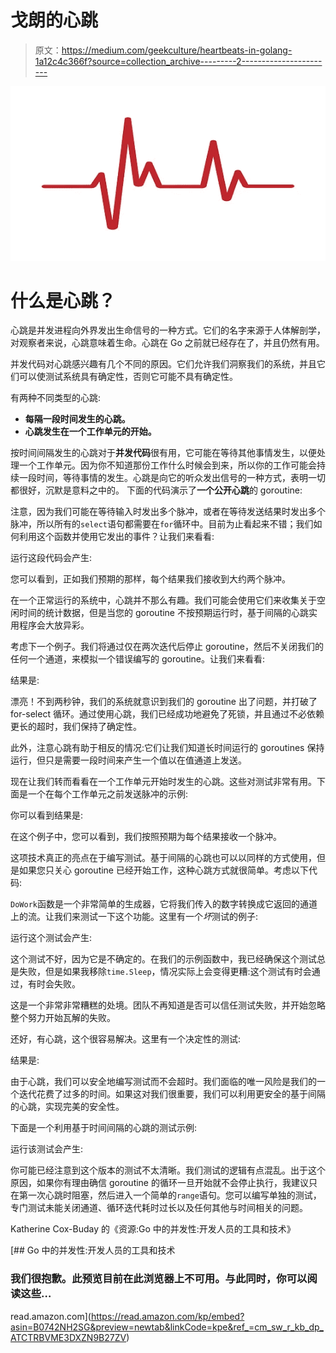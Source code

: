 # 戈朗的心跳

> 原文：<https://medium.com/geekculture/heartbeats-in-golang-1a12c4c366f?source=collection_archive---------2----------------------->

![](img/f49709c4df899cba97e4c7c476ff7af5.png)

# 什么是心跳？

心跳是并发进程向外界发出生命信号的一种方式。它们的名字来源于人体解剖学，对观察者来说，心跳意味着生命。心跳在 Go 之前就已经存在了，并且仍然有用。

并发代码对心跳感兴趣有几个不同的原因。它们允许我们洞察我们的系统，并且它们可以使测试系统具有确定性，否则它可能不具有确定性。

有两种不同类型的心跳:

*   **每隔一段时间发生的心跳。**
*   **心跳发生在一个工作单元的开始。**

按时间间隔发生的心跳对于**并发代码**很有用，它可能在等待其他事情发生，以便处理一个工作单元。因为你不知道那份工作什么时候会到来，所以你的工作可能会持续一段时间，等待事情的发生。心跳是向它的听众发出信号的一种方式，表明一切都很好，沉默是意料之中的。
下面的代码演示了**一个公开心跳**的 goroutine:

注意，因为我们可能在等待输入时发出多个脉冲，或者在等待发送结果时发出多个脉冲，所以所有的`select`语句都需要在`for`循环中。目前为止看起来不错；我们如何利用这个函数并使用它发出的事件？让我们来看看:

运行这段代码会产生:

您可以看到，正如我们预期的那样，每个结果我们接收到大约两个脉冲。

在一个正常运行的系统中，心跳并不那么有趣。我们可能会使用它们来收集关于空闲时间的统计数据，但是当您的 goroutine 不按预期运行时，基于间隔的心跳实用程序会大放异彩。

考虑下一个例子。我们将通过仅在两次迭代后停止 goroutine，然后不关闭我们的任何一个通道，来模拟一个错误编写的 goroutine。让我们来看看:

结果是:

漂亮！不到两秒钟，我们的系统就意识到我们的 goroutine 出了问题，并打破了 for-select 循环。通过使用心跳，我们已经成功地避免了死锁，并且通过不必依赖更长的超时，我们保持了确定性。

此外，注意心跳有助于相反的情况:它们让我们知道长时间运行的 goroutines 保持运行，但只是需要一段时间来产生一个值以在值通道上发送。

现在让我们转而看看在一个工作单元开始时发生的心跳。这些对测试非常有用。下面是一个在每个工作单元之前发送脉冲的示例:

你可以看到结果是:

在这个例子中，您可以看到，我们按照预期为每个结果接收一个脉冲。

这项技术真正的亮点在于编写测试。基于间隔的心跳也可以以同样的方式使用，但是如果您只关心 goroutine 已经开始工作，这种心跳方式就很简单。考虑以下代码:

`DoWork`函数是一个非常简单的生成器，它将我们传入的数字转换成它返回的通道上的流。让我们来测试一下这个功能。这里有一个*坏*测试的例子:

运行这个测试会产生:

这个测试不好，因为它是不确定的。在我们的示例函数中，我已经确保这个测试总是失败，但是如果我移除`time.Sleep`，情况实际上会变得更糟:这个测试有时会通过，有时会失败。

这是一个非常非常糟糕的处境。团队不再知道是否可以信任测试失败，并开始忽略整个努力开始瓦解的失败。

还好，有心跳，这个很容易解决。这里有一个决定性的测试:

结果是:

由于心跳，我们可以安全地编写测试而不会超时。我们面临的唯一风险是我们的一个迭代花费了过多的时间。如果这对我们很重要，我们可以利用更安全的基于间隔的心跳，实现完美的安全性。

下面是一个利用基于时间间隔的心跳的测试示例:

运行该测试会产生:

你可能已经注意到这个版本的测试不太清晰。我们测试的逻辑有点混乱。出于这个原因，如果你有理由确信 goroutine 的循环一旦开始就不会停止执行，我建议只在第一次心跳时阻塞，然后进入一个简单的`range`语句。您可以编写单独的测试，专门测试未能关闭通道、循环迭代耗时过长以及任何其他与时间相关的问题。

Katherine Cox-Buday 的《资源:Go 中的并发性:开发人员的工具和技术》

[](https://read.amazon.com/kp/embed?asin=B0742NH2SG&preview=newtab&linkCode=kpe&ref_=cm_sw_r_kb_dp_ATCTRBVME3DXZN9B27ZV) [## Go 中的并发性:开发人员的工具和技术

### 我们很抱歉。此预览目前在此浏览器上不可用。与此同时，你可以阅读这些…

read.amazon.com](https://read.amazon.com/kp/embed?asin=B0742NH2SG&preview=newtab&linkCode=kpe&ref_=cm_sw_r_kb_dp_ATCTRBVME3DXZN9B27ZV)